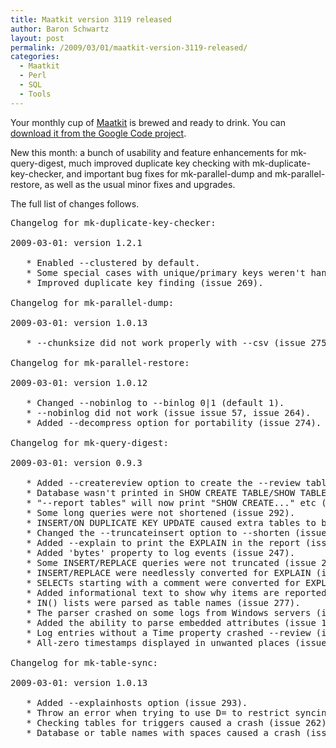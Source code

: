 ```yaml
---
title: Maatkit version 3119 released
author: Baron Schwartz
layout: post
permalink: /2009/03/01/maatkit-version-3119-released/
categories:
  - Maatkit
  - Perl
  - SQL
  - Tools
---
```

Your monthly cup of [Maatkit][1] is brewed and ready to drink. You can [download it from the Google Code project][2].

New this month: a bunch of usability and feature enhancements for mk-query-digest, much improved duplicate key checking with mk-duplicate-key-checker, and important bug fixes for mk-parallel-dump and mk-parallel-restore, as well as the usual minor fixes and upgrades.

The full list of changes follows.

<!--more-->

<pre>Changelog for mk-duplicate-key-checker:

2009-03-01: version 1.2.1

   * Enabled --clustered by default.
   * Some special cases with unique/primary keys weren't handled (issue 9).
   * Improved duplicate key finding (issue 269).

Changelog for mk-parallel-dump:

2009-03-01: version 1.0.13

   * --chunksize did not work properly with --csv (issue 275).

Changelog for mk-parallel-restore:

2009-03-01: version 1.0.12

   * Changed --nobinlog to --binlog 0|1 (default 1).
   * --nobinlog did not work (issue issue 57, issue 264).
   * Added --decompress option for portability (issue 274).

Changelog for mk-query-digest:

2009-03-01: version 0.9.3

   * Added --createreview option to create the --review table (issue 266).
   * Database wasn't printed in SHOW CREATE TABLE/SHOW TABLE STATUS (issue 290).
   * "--report tables" will now print "SHOW CREATE..." etc (issue 287).
   * Some long queries were not shortened (issue 292).
   * INSERT/ON DUPLICATE KEY UPDATE caused extra tables to be found (issue 291).
   * Changed the --truncateinsert option to --shorten (issue 292).
   * Added --explain to print the EXPLAIN in the report (issue 199).
   * Added 'bytes' property to log events (issue 247).
   * Some INSERT/REPLACE queries were not truncated (issue 216).
   * INSERT/REPLACE were needlessly converted for EXPLAIN (issue 283).
   * SELECTs starting with a comment were converted for EXPLAIN (issue 252).
   * Added informational text to show why items are reported on (issue 282).
   * IN() lists were parsed as table names (issue 277).
   * The parser crashed on some logs from Windows servers (issue 267).
   * Added the ability to parse embedded attributes (issue 177).
   * Log entries without a Time property crashed --review (issue 263).
   * All-zero timestamps displayed in unwanted places (issue 202).

Changelog for mk-table-sync:

2009-03-01: version 1.0.13

   * Added --explainhosts option (issue 293).
   * Throw an error when trying to use D= to restrict syncing to one database.
   * Checking tables for triggers caused a crash (issue 262).
   * Database or table names with spaces caused a crash (issue 262).
</pre>

 [1]: http://www.maatkit.org/
 [2]: http://code.google.com/p/maatkit/